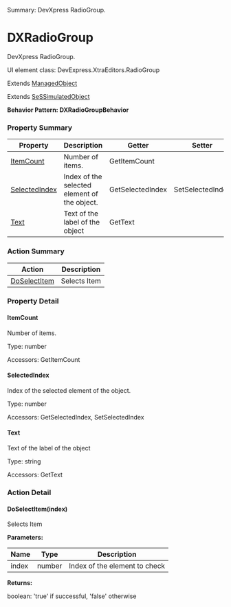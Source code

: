 Summary: DevXpress RadioGroup.

# DXRadioGroup

DevXpress RadioGroup.
 
UI element class: DevExpress.XtraEditors.RadioGroup

Extends [ManagedObject](ManagedObject.md)

Extends [SeSSimulatedObject](SeSSimulatedObject.md)





**Behavior Pattern: DXRadioGroupBehavior**


<!-- ============================== property summary ========================== -->

	

### Property Summary

| **Property** | **Description** | **Getter** | **Setter** |
| ------------ | --------------- | ---------- | ---------- |
| [ItemCount](#ItemCount) | Number of items. | GetItemCount |  |
| [SelectedIndex](#SelectedIndex) | Index of the selected element of the object. | GetSelectedIndex | SetSelectedIndex |
| [Text](#Text) | Text of the label of the object | GetText |  |



	
<!-- ============================== action summary ========================== -->



### Action Summary

|  **Action** | **Description** | 
| ----------- | --------------- |
|	[DoSelectItem](#DoSelectItem) | Selects Item |




<!-- ============================== property detail ========================== -->
	
### Property Detail
		
<a name="ItemCount"></a>
#### ItemCount


Number of items.

			
	
			
Type: number
			
			
Accessors: GetItemCount
			
		
<a name="SelectedIndex"></a>
#### SelectedIndex


Index of the selected element of the object.

			
	
			
Type: number
			
			
Accessors: GetSelectedIndex, SetSelectedIndex
			
		
<a name="Text"></a>
#### Text


Text of the label of the object

			
	
			
Type: string
			
			
Accessors: GetText
			
		
	
	
<!-- ============================== action detail ========================== -->
	
### Action Detail
		
<a name="DoSelectItem"></a>    
#### DoSelectItem(index)

Selects Item


**Parameters:**

|	**Name** | **Type** | **Description** |
| ---------- | -------- | --------------- |
| index | number |	Index of the element to check |




**Returns:**

boolean: 'true' if successful, 'false' otherwise



<a name="see.also.dxradiogroup.doselectitem"></a>

	

